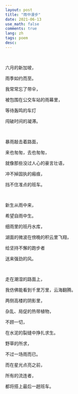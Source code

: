 ```yaml
---
layout: post
title: "雨中漫步"
date: 2021-06-13
use_math: false
comments: true
lang: zh
tags: poem
desc: 
---
```


<br>

六月的新加坡，

雨季如约而至。

我常常忘了带伞，

被包围在公交车站的雨幕里，

等待轰鸣的车灯

闯破时间的凝滞。

<br>

暴雨敲击着路面，

来也匆匆，去也匆匆，

就像那些没过人心的豪言壮语，

冲不掉固执的瘢痕，

挡不住准点的班车。

<br>

新生从雨中来，

希望自雨中生。

细雨里的班丹水库，

湖面的微波在傍晚的积云里飞翔，

给坚持不懈的跑步者

送来强劲的风。

<br>

走在潮湿的路面上，

我仿佛能看到千里万里，云海翻腾。

两侧高楼的阴影里，

杂乱、局促的热带植物，

不顾一切，

在水泥的裂缝中挣扎求生。

野草的所求，

不过一场雨而已。

而在星光点亮之前，

所有的流连者，

都将搭上最后一趟班车。



